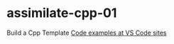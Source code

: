 # assimilate-cpp-01
Build a Cpp Template
[Code examples at VS Code sites](https://code.visualstudio.com/docs/languages/cpp)


